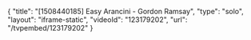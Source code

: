 {
    "title": "[1508440185] Easy Arancini - Gordon Ramsay",
    "type": "solo",
    "layout": "iframe-static",
    "videoId": "123179202",
    "url": "\/tvpembed\/123179202"
}